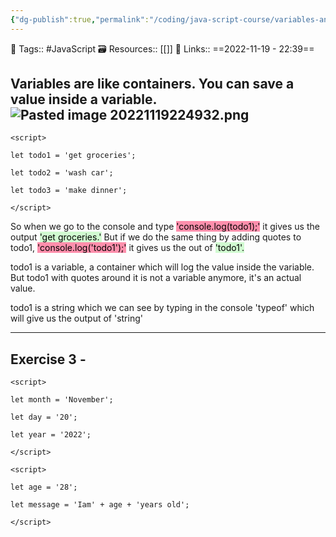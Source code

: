 ```yaml
---
{"dg-publish":true,"permalink":"/coding/java-script-course/variables-and-values/","dgPassFrontmatter":true,"noteIcon":"3","created":"2023-11-14T21:08:36.564+05:30","updated":"2024-01-11T11:00:22.531+05:30"}
---
```


🧶 Tags:: #JavaScript 
🗃 Resources:: [[]]
🔗 Links::
==2022-11-19 - 22:39==

Variables are like containers. You can save a value inside a variable.
![Pasted image 20221119224932.png](/img/user/Resources/%F0%9F%93%81%20Files/%F0%9F%93%B8Images/Pasted%20image%2020221119224932.png)
---
```
<script>

let todo1 = 'get groceries';

let todo2 = 'wash car';

let todo3 = 'make dinner';

</script>
```
So when we go to the console and type <mark style="background: #FF5582A6;">'console.log(todo1);'</mark> it gives us the output <mark style="background: #BBFABBA6;">'get groceries.'</mark>
But if we do the same thing by adding quotes to todo1, <mark style="background: #FF5582A6;">'console.log('todo1');'</mark> it gives us the out of <mark style="background: #BBFABBA6;">'todo1'.</mark>

todo1 is a variable, a container which will log the value inside the variable. But todo1 with quotes around it is not a variable anymore, it's an actual value.

todo1 is a string which we can see by typing in the console 'typeof' which will give us the output of 'string'

---
## Exercise 3 -
```
<script>

let month = 'November';

let day = '20';

let year = '2022';

</script>

<script>

let age = '28';

let message = 'Iam' + age + 'years old';

</script>
```